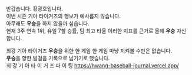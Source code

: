 반갑습니다. 황광호입니다.<br>
이번 시즌 기아 타이거즈의 행보가 예사롭지 않습니다.<br>
아무래도 <b>우승</b>을 하지 않을까 싶습니다.<br>
현재 3주 연속 1위, 유일 7할 승률, 팀 최고 타율 
이러한 지표를 근거로 올해 <b>우승</b> 자신 합니다.

최강 기아 타이거즈 <b>우승</b>을 위한 한 게임 한 게임
마냥 지켜볼 수만은 없습니다. <br>
<b>우승</b>을 향한 발걸음 기록으로 남기기로 했습니다.<br>
최 강 기 아 타 이 거 즈 
파 이 팅 
https://hwang-baseball-journal.vercel.app/
